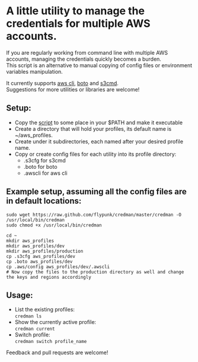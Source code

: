 # A little utility to manage the credentials for multiple  AWS accounts.

If you are regularly working from command line with multiple AWS accounts,
managing the credentials quickly becomes a burden.  
This script is an alternative to manual copying of config files or environment
variables manipulation.

It currently supports [aws cli](https://github.com/aws/aws-cli),
[boto](https://github.com/boto/boto) and [s3cmd](http://s3tools.org/s3cmd).  
Suggestions for more utilities or libraries are welcome!  

## Setup:
* Copy the [script](https://raw.githubusercontent.com/flypunk/credman/master/credman) to some place in your $PATH and make it executable
* Create a directory that will hold your profiles, its default name is ~/aws_profiles.  
* Create under it subdirectories, each named after your desired profile name.  
* Copy or create config files for each utility into its profile directory:
  * .s3cfg for s3cmd
  * .boto for boto
  * .awscli for aws cli

## Example setup, assuming all the config files are in default locations:
```
sudo wget https://raw.github.com/flypunk/credman/master/credman -O /usr/local/bin/credman
sudo chmod +x /usr/local/bin/credman

cd ~
mkdir aws_profiles
mkdir aws_profiles/dev
mkdir aws_profiles/production
cp .s3cfg aws_profiles/dev
cp .boto aws_profiles/dev
cp .aws/config aws_profiles/dev/.awscli
# Now copy the files to the production directory as well and change the keys and regions accordingly
```

## Usage:
* List the existing profiles:  
`credman ls`
* Show the currently active profile:  
`credman current`
* Switch profile:  
`credman switch profile_name`

Feedback and pull requests are welcome! 

